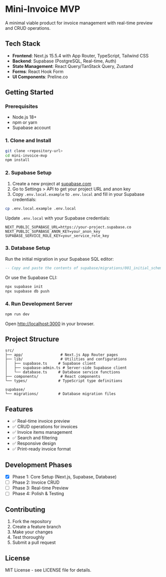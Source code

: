# Mini-Invoice MVP

A minimal viable product for invoice management with real-time preview and CRUD operations.

## Tech Stack

- **Frontend**: Next.js 15.5.4 with App Router, TypeScript, Tailwind CSS
- **Backend**: Supabase (PostgreSQL, Real-time, Auth)
- **State Management**: React Query/TanStack Query, Zustand
- **Forms**: React Hook Form
- **UI Components**: Preline.co

## Getting Started

### Prerequisites

- Node.js 18+
- npm or yarn
- Supabase account

### 1. Clone and Install

```bash
git clone <repository-url>
cd mini-invoice-mvp
npm install
```

### 2. Supabase Setup

1. Create a new project at [supabase.com](https://supabase.com)
2. Go to Settings > API to get your project URL and anon key
3. Copy `.env.local.example` to `.env.local` and fill in your Supabase credentials:

```bash
cp .env.local.example .env.local
```

Update `.env.local` with your Supabase credentials:

```
NEXT_PUBLIC_SUPABASE_URL=https://your-project.supabase.co
NEXT_PUBLIC_SUPABASE_ANON_KEY=your_anon_key
SUPABASE_SERVICE_ROLE_KEY=your_service_role_key
```

### 3. Database Setup

Run the initial migration in your Supabase SQL editor:

```sql
-- Copy and paste the contents of supabase/migrations/001_initial_schema.sql
```

Or use the Supabase CLI:

```bash
npx supabase init
npx supabase db push
```

### 4. Run Development Server

```bash
npm run dev
```

Open [http://localhost:3000](http://localhost:3000) in your browser.

## Project Structure

```
src/
├── app/                 # Next.js App Router pages
├── lib/                 # Utilities and configurations
│   ├── supabase.ts     # Supabase client
│   ├── supabase-admin.ts # Server-side Supabase client
│   └── database.ts     # Database service functions
├── components/          # React components
└── types/              # TypeScript type definitions

supabase/
└── migrations/         # Database migration files
```

## Features

- ✅ Real-time invoice preview
- ✅ CRUD operations for invoices
- ✅ Invoice items management
- ✅ Search and filtering
- ✅ Responsive design
- ✅ Print-ready invoice format

## Development Phases

- [x] Phase 1: Core Setup (Next.js, Supabase, Database)
- [ ] Phase 2: Invoice CRUD
- [ ] Phase 3: Real-time Preview
- [ ] Phase 4: Polish & Testing

## Contributing

1. Fork the repository
2. Create a feature branch
3. Make your changes
4. Test thoroughly
5. Submit a pull request

## License

MIT License - see LICENSE file for details.
